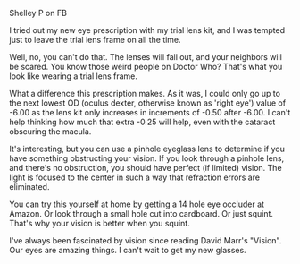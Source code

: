 Shelley P on FB

I tried out my new eye prescription with my trial lens kit, and I was tempted just to leave the trial lens frame on all the time. 

Well, no, you can't do that. The lenses will fall out, and  your neighbors will be scared. You know those weird people on Doctor Who? That's what you look like wearing a trial lens frame.

What a difference this prescription makes. As it was, I could only go up to the next lowest OD (oculus dexter, otherwise known as 'right eye') value of -6.00 as the lens kit only increases in increments of -0.50 after -6.00. I can't help thinking how much that extra -0.25 will help, even with the cataract obscuring the macula. 

It's interesting, but you can use a pinhole eyeglass lens to determine if you have something obstructing your vision. If you look through a pinhole lens, and there's no obstruction, you should have perfect (if limited) vision. The light is focused to the center in such a way that refraction errors are eliminated. 

You can try this yourself at home by getting a 14 hole eye occluder at Amazon.  Or look through a small hole cut into cardboard. Or just squint. That's why your vision is better when you squint. 

I've always been fascinated by vision since reading David Marr's "Vision". Our eyes are amazing things. I can't wait to get my new glasses.